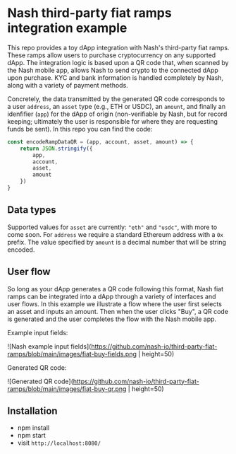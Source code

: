 # Nash third-party fiat ramps integration example

This repo provides a toy dApp integration with Nash's third-party fiat ramps. These ramps allow users to purchase cryptocurrency on any supported dApp. The integration logic is based upon a QR code that, when scanned by the Nash mobile app, allows Nash to send crypto to the connected dApp upon purchase. KYC and bank information is handled completely by Nash, along with a variety of payment methods.

Concretely, the data transmitted by the generated QR code corresponds to a user
`address`, an `asset` type (e.g., ETH or USDC), an `amount`, and finally an idenfifier (`app`) for the dApp of origin (non-verifiable by Nash, but for record keeping; ultimately the user is responsible for where they are requesting funds be sent). In this repo you can find the code:

```javascript
const encodeRampDataQR = (app, account, asset, amount) => {
    return JSON.stringify({
        app,
        account,
        asset,
        amount
    })
}
```

## Data types

Supported values for `asset` are currently: `"eth"` and `"usdc"`, with more to come soon. For `address` we require a standard Ethereum address with a `0x` prefix. The value specified by `amount` is a decimal number that will be string encoded.

## User flow

So long as your dApp generates a QR code following this format, Nash fiat ramps can be integrated into a dApp through a variety of interfaces and user flows. In this example we illustrate a flow where the user first selects an asset and inputs an amount. Then when the user clicks "Buy", a QR code is generated and the user completes the flow with the Nash mobile app. 

Example input fields:

![Nash example input fields](https://github.com/nash-io/third-party-fiat-ramps/blob/main/images/fiat-buy-fields.png | height=50)

Generated QR code:

![Generated QR code](https://github.com/nash-io/third-party-fiat-ramps/blob/main/images/fiat-buy-qr.png | height=50)


## Installation

- npm install
- npm start
- visit `http://localhost:8080/`
